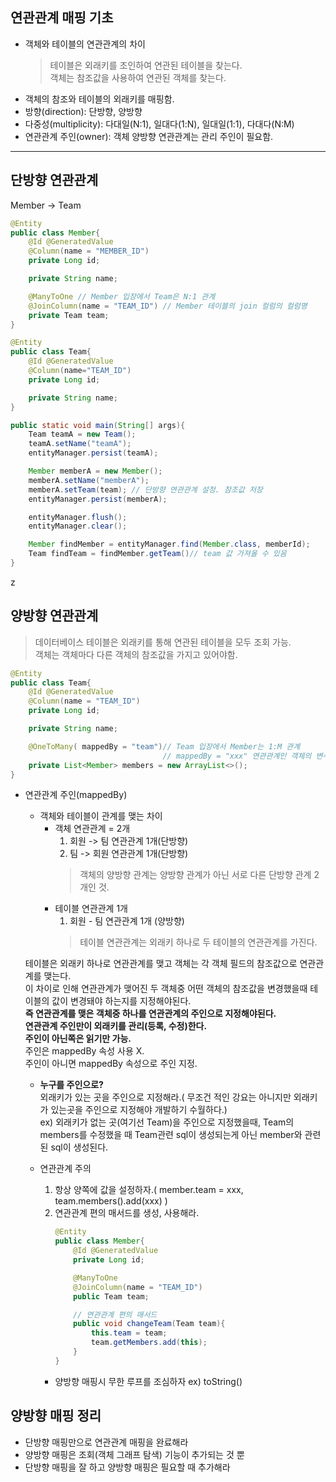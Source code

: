 ## 연관관계 매핑 기초   
- 객체와 테이블의 연관관계의 차이   
    > 테이블은 외래키를 조인하여 연관된 테이블을 찾는다.   
     객체는 참조값을 사용하여 연관된 객체를 찾는다.     
- 객체의 참조와 테이블의 외래키를 매핑함.   
- 방향(direction): 단방향, 양방향   
- 다중성(multiplicity): 다대일(N:1), 일대다(1:N), 일대일(1:1), 다대다(N:M)  
- 연관관계 주인(owner): 객체 양방향 연관관계는 관리 주인이 필요함.  
___     

## 단방향 연관관계  
Member -> Team  
```java
@Entity
public class Member{
    @Id @GeneratedValue
    @Column(name = "MEMBER_ID")
    private Long id;

    private String name;

    @ManyToOne // Member 입장에서 Team은 N:1 관계
    @JoinColumn(name = "TEAM_ID") // Member 테이블의 join 컬럼의 컬럼명
    private Team team;
}

@Entity
public class Team{
    @Id @GeneratedValue
    @Column(name="TEAM_ID")
    private Long id;

    private String name;
}

public static void main(String[] args){
    Team teamA = new Team();
    teamA.setName("teamA");
    entityManager.persist(teamA);

    Member memberA = new Member();
    memberA.setName("memberA");
    memberA.setTeam(team); // 단방향 연관관계 설정. 참조값 저장
    entityManager.persist(memberA);

    entityManager.flush();
    entityManager.clear();

    Member findMember = entityManager.find(Member.class, memberId);
    Team findTeam = findMember.getTeam()// team 값 가져올 수 있음
}
```
z
## 양방향 연관관계      
> 데이터베이스 테이블은 외래키를 통해 연관된 테이블을 모두 조회 가능.   
> 객체는 객체마다 다른 객체의 참조값을 가지고 있어야함.     

```java
@Entity
public class Team{
    @Id @GeneratedValue
    @Column(name = "TEAM_ID")
    private Long id;

    private String name;

    @OneToMany( mappedBy = "team")// Team 입장에서 Member는 1:M 관계
                                  // mappedBy = "xxx" 연관관계인 객체의 변수명 
    private List<Member> members = new ArrayList<>();
}
```     
- 연관관계 주인(mappedBy)   
    - 객체와 테이블이 관계를 맺는 차이      
        - 객체 연관관계 = 2개      
            1. 회원 -> 팀 연관관계 1개(단방향)      
            2. 팀 -> 회원 연관관계 1개(단방향)      
            > 객체의 양방향 관계는 양방향 관계가 아닌 서로 다른 단방향 관계 2개인 것.     
        - 테이블 연관관계 1개   
            1. 회원 - 팀 연관관계 1개 (양방향)      
            > 테이블 연관관계는 외래키 하나로 두 테이블의 연관관계를 가진다.    

    테이블은 외래키 하나로 연관관계를 맺고 객체는 각 객체 필드의 참조값으로 연관관계를 맺는다.      
    이 차이로 인해 연관관계가 맺어진 두 객체중 어떤 객체의 참조값을 변경했을때 테이블의 값이 변경돼야 하는지를 지정해야된다.    
    <b>즉 연관관계를 맺은 객체중 하나를 연관관계의 주인으로 지정해야된다.</b>       
    <b>연관관계 주인만이 외래키를 관리(등록, 수정)한다.</b>     
    <b>주인이 아닌쪽은 읽기만 가능.</b>    
    주인은 mappedBy 속성 사용 X.        
    주인이 아니면 mappedBy 속성으로 주인 지정.      

    - <b>누구를 주인으로?</b>      
        외래키가 있는 곳을 주인으로 지정해라.( 무조건 적인 강요는 아니지만 외래키가 있는곳을 주인으로 지정해야 개발하기 수월하다.)      
        ex) 외래키가 없는 곳(여기선 Team)을 주인으로 지정했을때, Team의 members를 수정했을 때 Team관련 sql이 생성되는게 아닌 member와 관련된 sql이 생성된다.    

    - 연관관계 주의     
        1. 항상 양쪽에 값을 설정하자.( member.team = xxx, team.members().add(xxx) )     
        2. 연관관계 편의 매서드를 생성, 사용해라.   
            ```java
            @Entity
            public class Member{
                @Id @GeneratedValue
                private Long id;

                @ManyToOne
                @JoinColumn(name = "TEAM_ID")
                public Team team;

                // 연관관계 편의 매서드
                public void changeTeam(Team team){
                    this.team = team;
                    team.getMembers.add(this);
                }
            }
            ```     
        - 양방향 매핑시 무한 루프를 조심하자 ex) toString()     

## 양방향 매핑 정리     
- 단방향 매핑만으로 연관관계 매핑을 완료해라    
- 양방향 매핑은 조회(객체 그래프 탐색) 기능이 추가되는 것 뿐
- 단방향 매핑을 잘 하고 양방향 매핑은 필요할 때 추가해라    